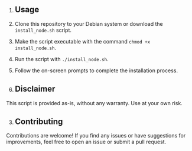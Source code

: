 1. ## Usage

1. Clone this repository to your Debian system or download the `install_node.sh` script.
2. Make the script executable with the command `chmod +x install_node.sh`.
3. Run the script with `./install_node.sh`.
4. Follow the on-screen prompts to complete the installation process.

2. ## Disclaimer

This script is provided as-is, without any warranty. Use at your own risk.

3. ## Contributing

Contributions are welcome! If you find any issues or have suggestions for improvements, feel free to open an issue or submit a pull request.
